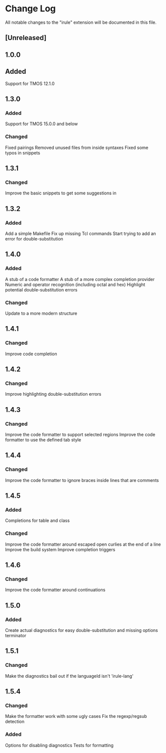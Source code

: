 # Change Log

All notable changes to the "irule" extension will be documented in this file.

## [Unreleased]

## 1.0.0

## Added
Support for TMOS 12.1.0

## 1.3.0

### Added
Support for TMOS 15.0.0 and below

### Changed
Fixed pairings
Removed unused files from inside syntaxes
Fixed some typos in snippets

## 1.3.1

### Changed
Improve the basic snippets to get some suggestions in

## 1.3.2

### Added
Add a simple Makefile
Fix up missing Tcl commands
Start trying to add an error for double-substitution

## 1.4.0

### Added
A stub of a code formatter
A stub of a more complex completion provider
Numeric and operator recognition (including octal and hex)
Highlight potential double-substitution errors

### Changed
Update to a more modern structure

## 1.4.1

### Changed
Improve code completion

## 1.4.2

### Changed
Improve highlighting double-substitution errors

## 1.4.3

### Changed
Improve the code formatter to support selected regions
Improve the code formatter to use the defined tab style

## 1.4.4

### Changed
Improve the code formatter to ignore braces inside lines that are comments

## 1.4.5

### Added
Completions for table and class

### Changed
Improve the code formatter around escaped open curlies at the end of a line
Improve the build system
Improve completion triggers

## 1.4.6

### Changed
Improve the code formatter around continuations

## 1.5.0

### Added
Create actual diagnostics for easy double-substitution and missing options terminator

## 1.5.1

### Changed
Make the diagnostics bail out if the languageId isn't 'irule-lang'

## 1.5.4

### Changed
Make the formatter work with some ugly cases
Fix the regexp/regsub detection

### Added
Options for disabling diagnostics
Tests for formatting
